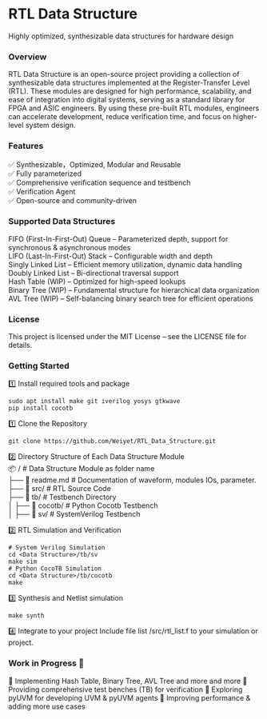 # RTL Data Structure
Highly optimized, synthesizable data structures for hardware design

### Overview
RTL Data Structure is an open-source project providing a collection of synthesizable data structures implemented at the Register-Transfer Level (RTL). These modules are designed for high performance, scalability, and ease of integration into digital systems, serving as a standard library for FPGA and ASIC engineers.
By using these pre-built RTL modules, engineers can accelerate development, reduce verification time, and focus on higher-level system design.

### Features
✅ Synthesizable，Optimized, Modular and Reusable <br>
✅ Fully parameterized <br>
✅ Comprehensive verification sequence and testbench <br>
✅ Verification Agent <br>
✅ Open-source and community-driven <br>

### Supported Data Structures
FIFO (First-In-First-Out) Queue – Parameterized depth, support for synchronous & asynchronous modes <br>
LIFO (Last-In-First-Out) Stack – Configurable width and depth <br>
Singly Linked List – Efficient memory utilization, dynamic data handling <br>
Doubly Linked List – Bi-directional traversal support <br>
Hash Table (WIP) – Optimized for high-speed lookups <br>
Binary Tree (WIP) – Fundamental structure for hierarchical data organization <br>
AVL Tree (WIP) – Self-balancing binary search tree for efficient operations <br>

### License
This project is licensed under the MIT License – see the LICENSE file for details.

### Getting Started
1️⃣ Install required tools and package 
```
sudo apt install make git iverilog yosys gtkwave
pip install cocotb
```

1️⃣ Clone the Repository <br> 
```
git clone https://github.com/Weiyet/RTL_Data_Structure.git  
```

2️⃣ Directory Structure of Each Data Structure Module <br> 
📦 <Data structure>/     # Data Structure Module as folder name <br>
 ├── 📃 readme.md        # Documentation of waveform, modules IOs, parameter.
 ├── 📂 src/             # RTL Source Code <br>
 ├── 📂 tb/              # Testbench Directory <br>
 │    ├── 📂 cocotb/     # Python Cocotb Testbench <br>
 │    ├── 📂 sv/         # SystemVerilog Testbench <br>

2️⃣ RTL Simulation and Verification
```
# System Verilog Simulation
cd <Data Structure>/tb/sv
make sim
# Python CocoTB Simulation
cd <Data Structure>/tb/cocotb
make 
```

3️⃣ Synthesis and Netlist simulation
```
make synth
```

4️⃣ Integrate to your project
Include file list <Data structure>/src/rtl_list.f to your simulation or project.

### Work in Progress 🚀
🔹 Implementing Hash Table, Binary Tree, AVL Tree and more and more
🔹 Providing comprehensive test benches (TB) for verification
🔹 Exploring pyUVM for developing UVM & pyUVM agents
🔹 Improving performance & adding more use cases


